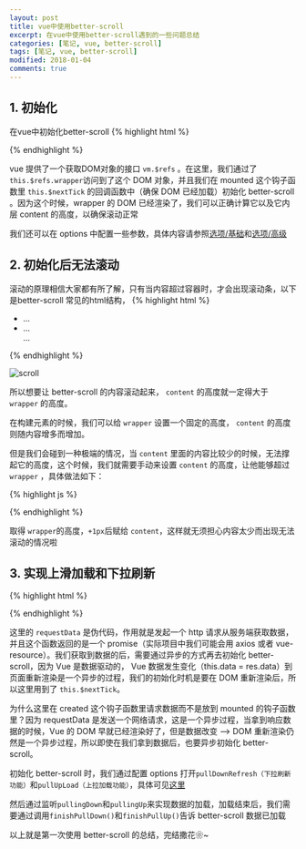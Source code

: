 ```yaml
---
layout: post
title: vue中使用better-scroll
excerpt: 在vue中使用better-scroll遇到的一些问题总结
categories: [笔记, vue, better-scroll]
tags: [笔记, vue, better-scroll]
modified: 2018-01-04
comments: true
---
```


## 1. 初始化
在vue中初始化better-scroll
{% highlight html %}
<template>
    <div class="wrapper" ref="wrapper">
        <ul class="content" ref="content">
            <li>...</li>
            <li>...</li>
            ...
        </ul>
    </div>
</template>
<script>
    import BScroll from 'better-scroll'
    export default {
        mounted() {
            this.$nextTick(() => {
                let options = {};
                this.scroll = new Bscroll(this.$refs.wrapper, options)
            })
        }
    }
</script>
{% endhighlight %}

vue 提供了一个获取DOM对象的接口 `vm.$refs` 。在这里，我们通过了`this.$refs.wrapper`访问到了这个 DOM 对象，并且我们在 mounted 这个钩子函数里 `this.$nextTick` 的回调函数中（确保 DOM 已经加载）初始化 better-scroll 。因为这个时候，wrapper 的 DOM 已经渲染了，我们可以正确计算它以及它内层 content 的高度，以确保滚动正常

我们还可以在 options 中配置一些参数，具体内容请参照[选项/基础](https://ustbhuangyi.github.io/better-scroll/doc/zh-hans/options.html)和[选项/高级](https://ustbhuangyi.github.io/better-scroll/doc/zh-hans/options-advanced.html)


## 2. 初始化后无法滚动
滚动的原理相信大家都有所了解，只有当内容超过容器时，才会出现滚动条，以下是better-scroll 常见的html结构，
{% highlight html %}
<div class="wrapper" ref="wrapper">
    <ul class="content" ref="content">
        <li>...</li> 
        <li>...</li> 
        ... 
    </ul> 
</div>
{% endhighlight %}

![scroll](http://oy41mkgad.bkt.clouddn.com/scroll-4.png 'scroll')

所以想要让 better-scroll 的内容滚动起来， `content` 的高度就一定得大于 `wrapper` 的高度。

在构建元素的时候，我们可以给 `wrapper` 设置一个固定的高度， `content` 的高度则随内容增多而增加。

但是我们会碰到一种极端的情况，当 `content` 里面的内容比较少的时候，无法撑起它的高度，这个时候，我们就需要手动来设置 `content` 的高度，让他能够超过 `wrapper` ，具体做法如下：

{% highlight js %}
<script>
    export default {
        mounted() {
            this.$nextTick(()=>{
                this.initScroll();
            })
        },
        methods: {
            initScroll() {
                if (this.$refs.content) {
                    if (this.$refs.wrapper instanceof window.SVGElement) {
                        let rect = this.$refs.wrapper.getBoundingClientRect();
                        this.$refs.content.style.minHeight = `${rect.height + 1}px`
                    } else {
                        this.$refs.content.style.minHeight = `${this.$refs.wrapper.offsetHeight + 1}px`
                    }
                }
            }
        }
    }
</script>
{% endhighlight %}

取得 `wrapper`的高度，`+1px`后赋给 `content`，这样就无须担心内容太少而出现无法滚动的情况啦

## 3. 实现上滑加载和下拉刷新
{% highlight html %}
<template>
    <div class="wrapper" ref="wrapper">
        <ul class="content" :style="pullDownStyle" ref="content">
            <li v-for="item in data">{{item}}</li>
        </ul>
        <div class="loading-wrapper top" v-show="pullingDown"></div>
        <div class="loading-wrapper" v-show="isPullingUp"></div>
    </div>
</template>
<script>
    import BScroll from 'better-scroll'
    export default {
        data() {
            return {
                data: [],
                isPullingUp: false,
                isPullingDown: false,
                beforePullDown: false,
                pullDownStyle: ''
            }
        },
        created() {
            this.loadData()
        },
        methods: {
            loadData() {
                requestData().then((res) => {
                    this.data = res.data.concat(this.data)
                    this.$nextTick(() => {
                        if (!this.scroll) {
                            let options = {
                                pullDownRefresh: {
                                    threshold: 50, // 当下拉到超过顶部 50px 时，触发 pullingDown 事件
                                    stop: 0 // 刷新数据的过程中，回弹停留在距离顶部还有 0px 的位置
                                },
                                pullUpLoad: {
                                    threshold: -20, // 在上拉到超过底部 20px 时，触发 pullingUp 事件
                                },
                                click: true //better-scroll 默认会阻止浏览器的原生 click 事件。当设置为 true，better-scroll 会派发一个 click 事件
                            };
                            this.scroll = new Bscroll(this.$refs.wrapper, options);
                            // 下拉刷新
                            this.scroll.on('pullingDown',() =>{
                                this.isPullingDown = true;
                                this.beforePullDown = true;
                                this.loadData();
                            })
                            // 上拉加载
                            this.scroll.on('pullingUp',() =>{
                                this.isPullingUp = true;
                                this.loadData();
                            })
                            // 下拉刷新时显示loading
                            this.scroll.on('scroll', (pos) => {
                                if (this.beforePullDown) {
                                    this.pullDownStyle = `padding-top:3rem`;
                                }
                            })
                        } else {
                            if (this.isPullingUp) {
                                this.isPullingUp = false;
                                this.scroll.finishPullUp();
                            } else if (this.isPullingDown) {
                                // 取消loading显示
                                this.pullDownStyle = `padding-top:0`;
                                this.beforePullDown = false;
                                
                                this.isPullingDown = false;
                                this.scroll.finishPullDown();
                            }
                            this.scroll.refresh()
                        }
                    })
                })
            }
        }
    }
</script>
{% endhighlight %}

这里的 `requestData` 是伪代码，作用就是发起一个 http 请求从服务端获取数据，并且这个函数返回的是一个 promise（实际项目中我们可能会用 axios 或者 vue-resource）。我们获取到数据的后，需要通过异步的方式再去初始化 better-scroll，因为 Vue 是数据驱动的， Vue 数据发生变化（this.data = res.data）到页面重新渲染是一个异步的过程，我们的初始化时机是要在 DOM 重新渲染后，所以这里用到了 `this.$nextTick`。

为什么这里在 created 这个钩子函数里请求数据而不是放到 mounted 的钩子函数里？因为 requestData 是发送一个网络请求，这是一个异步过程，当拿到响应数据的时候，Vue 的 DOM 早就已经渲染好了，但是数据改变 —> DOM 重新渲染仍然是一个异步过程，所以即使在我们拿到数据后，也要异步初始化 better-scroll。

初始化 better-scroll 时，我们通过配置 options 打开`pullDownRefresh（下拉刷新功能）`和`pullUpLoad（上拉加载功能）`，具体可见[这里](https://ustbhuangyi.github.io/better-scroll/doc/zh-hans/options-advanced.html#pulldownrefresh)

然后通过监听`pullingDown`和`pullingUp`来实现数据的加载，加载结束后，我们需要通过调用`finishPullDown()`和`finishPullUp()`告诉 better-scroll 数据已加载

以上就是第一次使用 better-scroll 的总结，完结撒花❀~